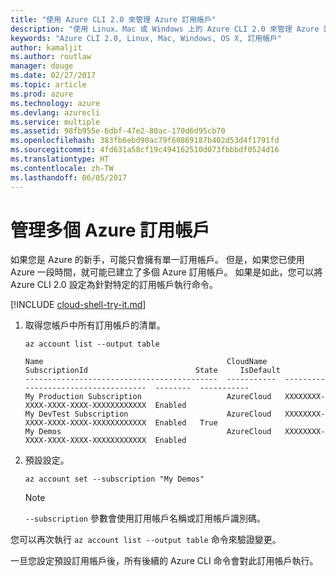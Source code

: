 ```yaml
---
title: "使用 Azure CLI 2.0 來管理 Azure 訂用帳戶"
description: "使用 Linux、Mac 或 Windows 上的 Azure CLI 2.0 來管理 Azure 訂用帳戶。"
keywords: "Azure CLI 2.0, Linux, Mac, Windows, OS X, 訂用帳戶"
author: kamaljit
ms.author: routlaw
manager: douge
ms.date: 02/27/2017
ms.topic: article
ms.prod: azure
ms.technology: azure
ms.devlang: azurecli
ms.service: multiple
ms.assetid: 98fb955e-6dbf-47e2-80ac-170d6d95cb70
ms.openlocfilehash: 383fb6ebd90ac79f60869187b402d53d4f1791fd
ms.sourcegitcommit: 4fd631a58cf19c494162510d073fbbbdf0524d16
ms.translationtype: HT
ms.contentlocale: zh-TW
ms.lasthandoff: 06/05/2017
---
```

# <a name="manage-multiple-azure-subscriptions"></a>管理多個 Azure 訂用帳戶

如果您是 Azure 的新手，可能只會擁有單一訂用帳戶。
但是，如果您已使用 Azure 一段時間，就可能已建立了多個 Azure 訂用帳戶。
如果是如此，您可以將 Azure CLI 2.0 設定為針對特定的訂用帳戶執行命令。

[!INCLUDE [cloud-shell-try-it.md](includes/cloud-shell-try-it.md)]

1. 取得您帳戶中所有訂用帳戶的清單。

   ```azurecli-interactive
   az account list --output table
   ```

   ```Output
   Name                                         CloudName    SubscriptionId                        State     IsDefault
   -------------------------------------------  -----------  ------------------------------------  --------  -----------
   My Production Subscription                   AzureCloud   XXXXXXXX-XXXX-XXXX-XXXX-XXXXXXXXXXXX  Enabled
   My DevTest Subscription                      AzureCloud   XXXXXXXX-XXXX-XXXX-XXXX-XXXXXXXXXXXX  Enabled   True
   My Demos                                     AzureCloud   XXXXXXXX-XXXX-XXXX-XXXX-XXXXXXXXXXXX  Enabled
   ```

1. 預設設定。
 
   ```azurecli-interactive
   az account set --subscription "My Demos"
   ```

   > [!NOTE]
   > `--subscription` 參數會使用訂用帳戶名稱或訂用帳戶識別碼。

您可以再次執行 `az account list --output table` 命令來驗證變更。

一旦您設定預設訂用帳戶後，所有後續的 Azure CLI 命令會對此訂用帳戶執行。